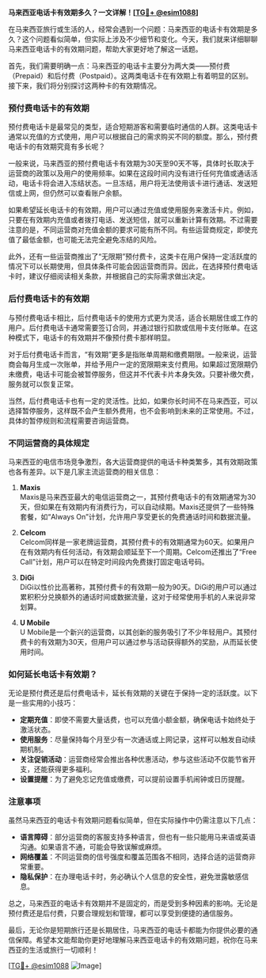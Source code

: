 **马来西亚电话卡有效期多久？一文详解！[[TG💪+ @esim1088](https://t.me/s/esim1088)]**

在马来西亚旅行或生活的人，经常会遇到一个问题：马来西亚的电话卡有效期是多久？这个问题看似简单，但实际上涉及不少细节和变化。今天，我们就来详细聊聊马来西亚电话卡的有效期问题，帮助大家更好地了解这一话题。

首先，我们需要明确一点：马来西亚的电话卡主要分为两大类——预付费（Prepaid）和后付费（Postpaid）。这两类电话卡在有效期上有着明显的区别。接下来，我们将分别探讨这两种卡的有效期情况。

### 预付费电话卡的有效期

预付费电话卡是最常见的类型，适合短期游客和需要临时通信的人群。这类电话卡通常以充值的方式使用，用户可以根据自己的需求购买不同的额度。那么，预付费电话卡的有效期究竟有多长呢？

一般来说，马来西亚的预付费电话卡有效期为30天至90天不等，具体时长取决于运营商的政策以及用户的使用频率。如果在这段时间内没有进行任何充值或通话活动，电话卡将会进入冻结状态。一旦冻结，用户将无法使用该卡进行通话、发送短信或上网，但仍然可以查看账户余额。

如果希望延长电话卡的有效期，用户可以通过充值或使用服务来激活卡片。例如，只要在有效期内充值或者拨打电话、发送短信，就可以重新计算有效期。不过需要注意的是，不同运营商对充值金额的要求可能有所不同。有些运营商规定，即使充值了最低金额，也可能无法完全避免冻结的风险。

此外，还有一些运营商推出了“无限期”预付费卡，这类卡在用户保持一定活跃度的情况下可以长期使用，但具体条件可能会因运营商而异。因此，在选择预付费电话卡时，建议仔细阅读相关条款，并根据自己的实际需求做出决定。

### 后付费电话卡的有效期

与预付费电话卡相比，后付费电话卡的使用方式更为灵活，适合长期居住或工作的用户。后付费电话卡通常需要签订合同，并通过银行扣款或信用卡支付账单。在这种模式下，电话卡的有效期并不像预付费卡那样明显。

对于后付费电话卡而言，“有效期”更多是指账单周期和缴费期限。一般来说，运营商会每月生成一次账单，并给予用户一定的宽限期来支付费用。如果超过宽限期仍未缴费，电话卡可能会被暂停服务，但这并不代表卡片本身失效。只要补缴欠费，服务就可以恢复正常。

当然，后付费电话卡也有一定的灵活性。比如，如果你长时间不在马来西亚，可以选择暂停服务，这样既不会产生额外费用，也不会影响到未来的正常使用。不过，具体的暂停规则和流程需要咨询运营商。

### 不同运营商的具体规定

马来西亚的电信市场竞争激烈，各大运营商提供的电话卡种类繁多，其有效期政策也各有差异。以下是几家主流运营商的相关信息：

1. **Maxis**  
   Maxis是马来西亚最大的电信运营商之一，其预付费电话卡的有效期通常为30天，但如果在有效期内有消费行为，可以自动续期。Maxis还提供了一些特殊套餐，如“Always On”计划，允许用户享受更长的免费通话时间和数据流量。

2. **Celcom**  
   Celcom同样是一家老牌运营商，其预付费卡的有效期通常为60天。如果用户在有效期内有任何活动，有效期会顺延至下一个周期。Celcom还推出了“Free Call”计划，用户可以在特定时间段内免费拨打固定电话号码。

3. **DiGi**  
   DiGi以性价比高著称，其预付费卡的有效期一般为90天。DiGi的用户可以通过累积积分兑换额外的通话时间或数据流量，这对于经常使用手机的人来说非常划算。

4. **U Mobile**  
   U Mobile是一个新兴的运营商，以其创新的服务吸引了不少年轻用户。其预付费卡的有效期为30天，但用户可以通过参与活动获得额外的奖励，从而延长使用时间。

### 如何延长电话卡有效期？

无论是预付费还是后付费电话卡，延长有效期的关键在于保持一定的活跃度。以下是一些实用的小技巧：

- **定期充值**：即使不需要大量话费，也可以充值小额金额，确保电话卡始终处于激活状态。
- **使用服务**：尽量保持每个月至少有一次通话或上网记录，这样可以触发自动续期机制。
- **关注促销活动**：运营商经常会推出各种优惠活动，参与这些活动不仅能节省开支，还能获得更多福利。
- **设置提醒**：为了避免忘记充值或缴费，可以提前设置手机闹钟或日历提醒。

### 注意事项

虽然马来西亚的电话卡有效期问题看似简单，但在实际操作中仍需注意以下几点：

- **语言障碍**：部分运营商的客服支持多种语言，但也有一些只能用马来语或英语沟通。如果语言不通，可能会导致误解或麻烦。
- **网络覆盖**：不同运营商的信号强度和覆盖范围各不相同，选择合适的运营商非常重要。
- **隐私保护**：在办理电话卡时，务必确认个人信息的安全性，避免泄露敏感信息。

总之，马来西亚的电话卡有效期并不是固定的，而是受到多种因素的影响。无论是预付费还是后付费，只要合理规划和管理，都可以享受到便捷的通信服务。

最后，无论你是短期旅行还是长期居住，马来西亚的电话卡都能为你提供必要的通信保障。希望本文能帮助你更好地理解马来西亚电话卡的有效期问题，祝你在马来西亚的生活或旅行一切顺利！

[[TG💪+ @esim1088](https://t.me/s/esim1088) ![Image](https://i.postimg.cc/4NQfJmqS/Snipaste-2025-05-13-00-14-12.png)]